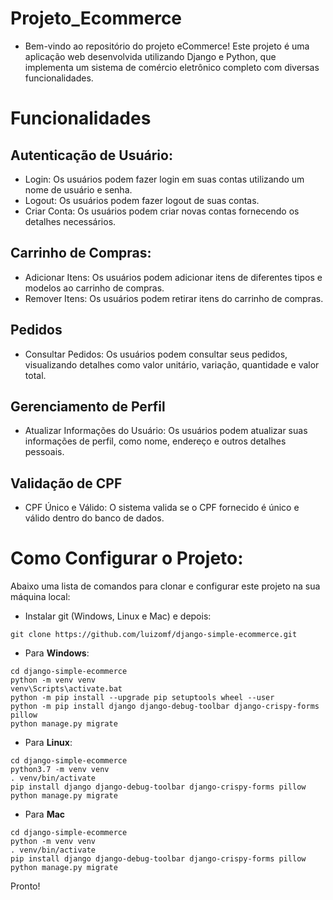 # Projeto_Ecommerce

- Bem-vindo ao repositório do projeto eCommerce! Este projeto é uma aplicação web desenvolvida utilizando Django e Python, que implementa um sistema de comércio eletrônico completo com diversas funcionalidades.

# Funcionalidades
## Autenticação de Usuário:
- Login: Os usuários podem fazer login em suas contas utilizando um nome de usuário e senha.
- Logout: Os usuários podem fazer logout de suas contas.
- Criar Conta: Os usuários podem criar novas contas fornecendo os detalhes necessários.
  
## Carrinho de Compras:
- Adicionar Itens: Os usuários podem adicionar itens de diferentes tipos e modelos ao carrinho de compras.
- Remover Itens: Os usuários podem retirar itens do carrinho de compras.

## Pedidos
- Consultar Pedidos: Os usuários podem consultar seus pedidos, visualizando detalhes como valor unitário, variação, quantidade e valor total.
  
## Gerenciamento de Perfil
- Atualizar Informações do Usuário: Os usuários podem atualizar suas informações de perfil, como nome, endereço e outros detalhes pessoais.
  
## Validação de CPF
- CPF Único e Válido: O sistema valida se o CPF fornecido é único e válido dentro do banco de dados.


# Como Configurar o Projeto:
Abaixo uma lista de comandos para clonar e configurar este projeto na sua 
máquina local:

- Instalar git (Windows, Linux e Mac) e depois:

```
git clone https://github.com/luizomf/django-simple-ecommerce.git
```

- Para **Windows**:

```
cd django-simple-ecommerce
python -m venv venv
venv\Scripts\activate.bat
python -m pip install --upgrade pip setuptools wheel --user
python -m pip install django django-debug-toolbar django-crispy-forms pillow
python manage.py migrate
```

- Para **Linux**:

```
cd django-simple-ecommerce
python3.7 -m venv venv
. venv/bin/activate
pip install django django-debug-toolbar django-crispy-forms pillow
python manage.py migrate
```

- Para **Mac**

```
cd django-simple-ecommerce
python -m venv venv
. venv/bin/activate
pip install django django-debug-toolbar django-crispy-forms pillow
python manage.py migrate
```

Pronto!
